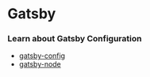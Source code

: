 # Gatsby

### Learn about Gatsby Configuration
   - [gatsby-config](gatsby-config.md)<br>
   - [gatsby-node](gatsby-node.md)
